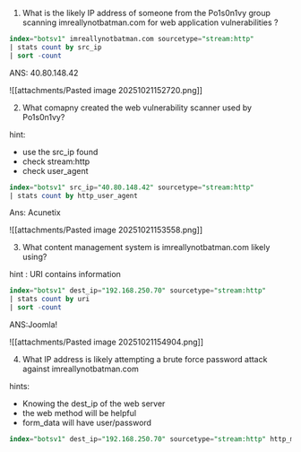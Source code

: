 
1. What is the likely IP address of someone from the Po1s0n1vy group scanning imreallynotbatman.com for web application vulnerabilities ?

```sql
index="botsv1" imreallynotbatman.com sourcetype="stream:http"
| stats count by src_ip
| sort -count
```

ANS: 40.80.148.42

![[attachments/Pasted image 20251021152720.png]]


2. What comapny created the web vulnerability scanner used by Po1s0n1vy?

hint: 
- use the src_ip found
- check stream:http
- check user_agent

```sql
index="botsv1" src_ip="40.80.148.42" sourcetype="stream:http"
| stats count by http_user_agent
```


Ans: Acunetix

![[attachments/Pasted image 20251021153558.png]]

3. What content management system is imreallynotbatman.com likely using? 

hint : URI contains information


```sql
index="botsv1" dest_ip="192.168.250.70" sourcetype="stream:http"
| stats count by uri
| sort -count
```

ANS:Joomla!


![[attachments/Pasted image 20251021154904.png]]

4. What IP address is likely attempting a brute force password attack against imreallynotbatman.com

hints:
- Knowing the dest_ip of the web server
- the web method will be helpful
- form_data will have user/password

```sql
index="botsv1" dest_ip="192.168.250.70" sourcetype="stream:http" http_method=POST form_data="*user*" | stats count by src_ip
```

